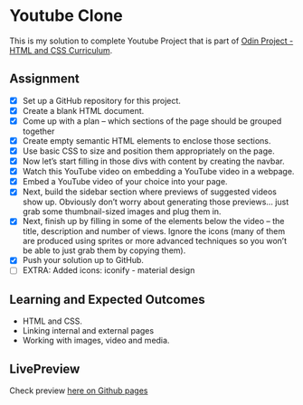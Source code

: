 # Youtube Clone

This is my solution to complete Youtube Project that is part of [Odin Project - HTML and CSS Curriculum](https://www.theodinproject.com/paths/full-stack-javascript/courses/html-and-css). 

## Assignment

* [x] Set up a GitHub repository for this project.
* [x] Create a blank HTML document.
* [x] Come up with a plan – which sections of the page should be grouped together
* [x] Create empty semantic HTML elements to enclose those sections.
* [x] Use basic CSS to size and position them appropriately on the page.
* [x] Now let’s start filling in those divs with content by creating the navbar.
* [x] Watch this YouTube video on embedding a YouTube video in a webpage.
* [x] Embed a YouTube video of your choice into your page.
* [x] Next, build the sidebar section where previews of suggested videos show up. Obviously don’t worry about generating those previews… just grab some thumbnail-sized images and plug them in.
* [x] Next, finish up by filling in some of the elements below the video – the title, description and number of views. Ignore the icons (many of them are produced using sprites or more advanced techniques so you won’t be able to just grab them by copying them).
* [x] Push your solution up to GitHub.
* [ ] EXTRA: Added icons: iconify - material design

## Learning and Expected Outcomes

* HTML and CSS.
* Linking internal and external pages
* Working with images, video and media.

## LivePreview

Check preview [here on Github pages](https://vicc30.github.io/youtube-page/.)
